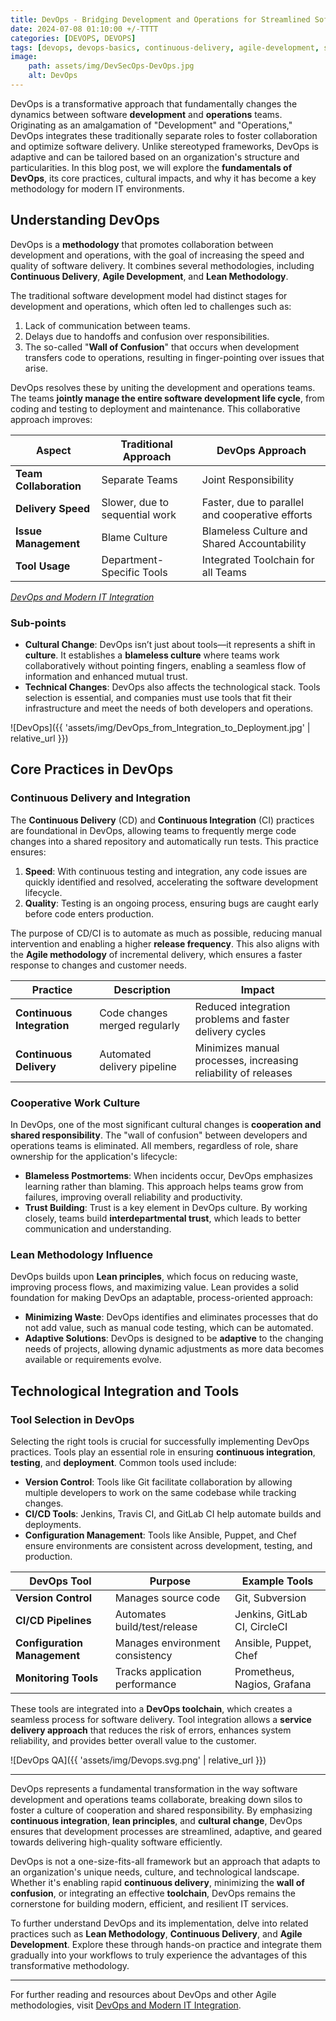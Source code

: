 ```yaml
---
title: DevOps - Bridging Development and Operations for Streamlined Software Delivery
date: 2024-07-08 01:10:00 +/-TTTT
categories: [DEVOPS, DEVOPS]
tags: [devops, devops-basics, continuous-delivery, agile-development, software-development-cycle, cooperative-work, blameless-culture, trust-building, lean-methodology, process-evolution, technological-adaptation, it-integration, service-delivery, tool-selection] 
image:
    path: assets/img/DevSecOps-DevOps.jpg
    alt: DevOps
---
```


DevOps is a transformative approach that fundamentally changes the dynamics between software **development** and **operations** teams. Originating as an amalgamation of "Development" and "Operations," DevOps integrates these traditionally separate roles to foster collaboration and optimize software delivery. Unlike stereotyped frameworks, DevOps is adaptive and can be tailored based on an organization's structure and particularities. In this blog post, we will explore the **fundamentals of DevOps**, its core practices, cultural impacts, and why it has become a key methodology for modern IT environments.

## Understanding DevOps

DevOps is a **methodology** that promotes collaboration between development and operations, with the goal of increasing the speed and quality of software delivery. It combines several methodologies, including **Continuous Delivery**, **Agile Development**, and **Lean Methodology**.

The traditional software development model had distinct stages for development and operations, which often led to challenges such as:

1. Lack of communication between teams.
2. Delays due to handoffs and confusion over responsibilities.
3. The so-called "**Wall of Confusion**" that occurs when development transfers code to operations, resulting in finger-pointing over issues that arise.

DevOps resolves these by uniting the development and operations teams. The teams **jointly manage the entire software development life cycle**, from coding and testing to deployment and maintenance. This collaborative approach improves:

| Aspect                    | Traditional Approach          | DevOps Approach                          |
|---------------------------|-------------------------------|------------------------------------------|
| **Team Collaboration**    | Separate Teams                | Joint Responsibility                     |
| **Delivery Speed**        | Slower, due to sequential work| Faster, due to parallel and cooperative efforts |
| **Issue Management**      | Blame Culture                 | Blameless Culture and Shared Accountability |
| **Tool Usage**            | Department-Specific Tools     | Integrated Toolchain for all Teams       |

*[DevOps and Modern IT Integration](https://cyber.ceupe.com/mod/scorm/player.php?a=3848&currentorg=ORG-cb087dc75b17ef04e2be55458d2f5dad&scoid=41960)*

### Sub-points

- **Cultural Change**: DevOps isn’t just about tools—it represents a shift in **culture**. It establishes a **blameless culture** where teams work collaboratively without pointing fingers, enabling a seamless flow of information and enhanced mutual trust.
- **Technical Changes**: DevOps also affects the technological stack. Tools selection is essential, and companies must use tools that fit their infrastructure and meet the needs of both developers and operations.

![DevOps]({{ 'assets/img/DevOps_from_Integration_to_Deployment.jpg' | relative_url }})

## Core Practices in DevOps

### **Continuous Delivery and Integration**

The **Continuous Delivery** (CD) and **Continuous Integration** (CI) practices are foundational in DevOps, allowing teams to frequently merge code changes into a shared repository and automatically run tests. This practice ensures:

1. **Speed**: With continuous testing and integration, any code issues are quickly identified and resolved, accelerating the software development lifecycle.
2. **Quality**: Testing is an ongoing process, ensuring bugs are caught early before code enters production.

The purpose of CD/CI is to automate as much as possible, reducing manual intervention and enabling a higher **release frequency**. This also aligns with the **Agile methodology** of incremental delivery, which ensures a faster response to changes and customer needs.

| Practice           | Description                        | Impact                                     |
|--------------------|------------------------------------|--------------------------------------------|
| **Continuous Integration**  | Code changes merged regularly | Reduced integration problems and faster delivery cycles |
| **Continuous Delivery**     | Automated delivery pipeline  | Minimizes manual processes, increasing reliability of releases |

### **Cooperative Work Culture**

In DevOps, one of the most significant cultural changes is **cooperation and shared responsibility**. The "wall of confusion" between developers and operations teams is eliminated. All members, regardless of role, share ownership for the application's lifecycle:

- **Blameless Postmortems**: When incidents occur, DevOps emphasizes learning rather than blaming. This approach helps teams grow from failures, improving overall reliability and productivity.
- **Trust Building**: Trust is a key element in DevOps culture. By working closely, teams build **interdepartmental trust**, which leads to better communication and understanding.

### **Lean Methodology Influence**

DevOps builds upon **Lean principles**, which focus on reducing waste, improving process flows, and maximizing value. Lean provides a solid foundation for making DevOps an adaptable, process-oriented approach:

- **Minimizing Waste**: DevOps identifies and eliminates processes that do not add value, such as manual code testing, which can be automated.
- **Adaptive Solutions**: DevOps is designed to be **adaptive** to the changing needs of projects, allowing dynamic adjustments as more data becomes available or requirements evolve.

## Technological Integration and Tools

### **Tool Selection in DevOps**

Selecting the right tools is crucial for successfully implementing DevOps practices. Tools play an essential role in ensuring **continuous integration**, **testing**, and **deployment**. Common tools used include:

- **Version Control**: Tools like Git facilitate collaboration by allowing multiple developers to work on the same codebase while tracking changes.
- **CI/CD Tools**: Jenkins, Travis CI, and GitLab CI help automate builds and deployments.
- **Configuration Management**: Tools like Ansible, Puppet, and Chef ensure environments are consistent across development, testing, and production.

| DevOps Tool       | Purpose                         | Example Tools                              |
|-------------------|---------------------------------|--------------------------------------------|
| **Version Control**  | Manages source code           | Git, Subversion                            |
| **CI/CD Pipelines**  | Automates build/test/release  | Jenkins, GitLab CI, CircleCI               |
| **Configuration Management** | Manages environment consistency | Ansible, Puppet, Chef                  |
| **Monitoring Tools** | Tracks application performance| Prometheus, Nagios, Grafana                |

These tools are integrated into a **DevOps toolchain**, which creates a seamless process for software delivery. Tool integration allows a **service delivery approach** that reduces the risk of errors, enhances system reliability, and provides better overall value to the customer.

![DevOps QA]({{ 'assets/img/Devops.svg.png' | relative_url }})

---
DevOps represents a fundamental transformation in the way software development and operations teams collaborate, breaking down silos to foster a culture of cooperation and shared responsibility. By emphasizing **continuous integration**, **lean principles**, and **cultural change**, DevOps ensures that development processes are streamlined, adaptive, and geared towards delivering high-quality software efficiently.

DevOps is not a one-size-fits-all framework but an approach that adapts to an organization's unique needs, culture, and technological landscape. Whether it's enabling rapid **continuous delivery**, minimizing the **wall of confusion**, or integrating an effective **toolchain**, DevOps remains the cornerstone for building modern, efficient, and resilient IT services.

To further understand DevOps and its implementation, delve into related practices such as **Lean Methodology**, **Continuous Delivery**, and **Agile Development**. Explore these through hands-on practice and integrate them gradually into your workflows to truly experience the advantages of this transformative methodology.

---

For further reading and resources about DevOps and other Agile methodologies, visit [DevOps and Modern IT Integration]().
